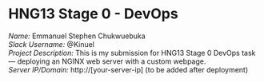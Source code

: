 # HNG13 Stage 0 - DevOps

*Name:* Emmanuel Stephen Chukwuebuka  
*Slack Username:* @Kinuel  
*Project Description:* This is my submission for HNG13 Stage 0 DevOps task — deploying an NGINX web server with a custom webpage.  
*Server IP/Domain:* http://[your-server-ip] (to be added after deployment)
